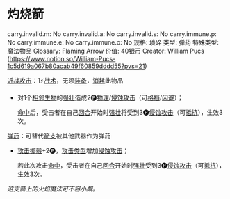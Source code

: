 # 灼烧箭

carry.invalid.m: No
carry.invalid.a: No
carry.invalid.s: No
carry.immune.p: No
carry.immune.e: No
carry.immune.o: No
规格: 琐碎
类型: 弹药
特殊类型: 魔法物品
Glossary: Flaming Arrow
价值: 40银币
Creator: William Pucs (https://www.notion.so/William-Pucs-1c5d619a067b80acab49f60859dddd55?pvs=21)

<aside>

[近战攻击](https://www.notion.so/1b4d619a067b80eda8b0facbba0c7b1a?pvs=21)：1⚡️[战术](https://www.notion.so/1b3d619a067b8051b6eaffd160aee01c?pvs=21)，无须[装备](https://www.notion.so/1b3d619a067b80f99057fe3412922dd5?pvs=21)，[消耗](https://www.notion.so/1b3d619a067b80789d16e44120e1be39?pvs=21)此物品

- 对1个[相邻](https://www.notion.so/1b3d619a067b80d2b1c3cebda0c3ed6f?pvs=21)[生物](https://www.notion.so/1b3d619a067b80d0bbe1d113bf20ff1f?pvs=21)的[强壮](https://www.notion.so/1b3d619a067b8018b6a6d9d43490bbdc?pvs=21)造成2🅟[物理](https://www.notion.so/1b4d619a067b801e990cfa56185bd47c?pvs=21)/[侵蚀攻击](https://www.notion.so/1b4d619a067b80658956f8f0545547a9?pvs=21)（可[格挡](https://www.notion.so/1b4d619a067b803faa0fe2c3dd8fedee?pvs=21)/[闪避](https://www.notion.so/1b4d619a067b802bac11faba310fa6c8?pvs=21)）；
    
    [命中](https://www.notion.so/1b4d619a067b805b9ae6f266211ce9d3?pvs=21)后，受击者在自己[回合](https://www.notion.so/1b3d619a067b80d5b828fcef065cc971?pvs=21)开始时[强壮](https://www.notion.so/1b3d619a067b8018b6a6d9d43490bbdc?pvs=21)将受到3🅟[侵蚀攻击](https://www.notion.so/1b4d619a067b80658956f8f0545547a9?pvs=21)（可[抵抗](https://www.notion.so/1b4d619a067b807e9a6ec46573f668fb?pvs=21)），生效3次。
    
</aside>

<aside>

[弹药](https://www.notion.so/1b3d619a067b80a69233f4e32634e075?pvs=21)：可替代[箭支](%E7%AE%AD%E6%94%AF%201bbd619a067b8095a43afa185ff1452b.md)被其他武器作为弹药

- [攻击掷骰](https://www.notion.so/1b4d619a067b80299a42f43fa6c00c03?pvs=21)+2🅟，[攻击类型](https://www.notion.so/1b4d619a067b808fb1a6fdd528e09d5e?pvs=21)增加[侵蚀攻击](https://www.notion.so/1b4d619a067b80658956f8f0545547a9?pvs=21)；
    
    若此次攻击[命中](https://www.notion.so/1b4d619a067b805b9ae6f266211ce9d3?pvs=21)，受击者在自己[回合](https://www.notion.so/1b3d619a067b80d5b828fcef065cc971?pvs=21)开始时[强壮](https://www.notion.so/1b3d619a067b8018b6a6d9d43490bbdc?pvs=21)受到3🅟[侵蚀攻击](https://www.notion.so/1b4d619a067b80658956f8f0545547a9?pvs=21)（可[抵抗](https://www.notion.so/1b4d619a067b807e9a6ec46573f668fb?pvs=21)），生效3次。
    
</aside>

*这支箭上的火焰魔法可不容小觑。*